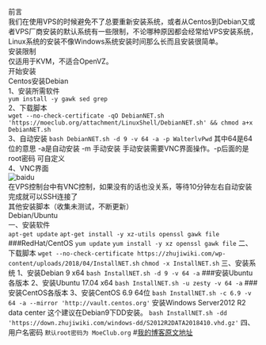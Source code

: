 前言  
我们在使用VPS的时候避免不了总要重新安装系统，或者从Centos到Debian又或者VPS厂商安装的默认系统有一些限制，不论哪种原因都会经常给VPS安装系统，Linux系统的安装不像Windows系统安装时间那么长而且安装很简单。  
安装限制  
仅适用于KVM，不适合OpenVZ。  
开始安装  
Centos安装Debian  
1、安装所需软件  
```yum install -y gawk sed grep```  
2、下载脚本  
```wget --no-check-certificate -qO DebianNET.sh 'https://moeclub.org/attachment/LinuxShell/DebianNET.sh' && chmod a+x DebianNET.sh```  
3、自动安装
```bash DebianNET.sh -d 9 -v 64 -a -p WalterlvPwd```
其中64是64位的意思 -a是自动安装 -m 手动安装 手动安装需要VNC界面操作。-p后面的是root密码 可自定义  
4、VNC界面  
![baidu](https://gitee.com/qingyu520/imgs/raw/master/qingyu520/imgs/014544qqtupian20201116.png "安装进度图")  
在VPS控制台中有VNC控制，如果没有的话也没关系，等待10分钟左右自动安装完成就可以SSH连接了  
其他安装脚本（收集未测试，不断更新）  
Debian/Ubuntu  
一、安装软件  
```apt-get update```
```apt-get install -y xz-utils openssl gawk file```
###RedHat/CentOS
```yum update```
```yum install -y xz openssl gawk file```
二、下载脚本
```wget --no-check-certificate https://zhujiwiki.com/wp-content/uploads/2018/04/InstallNET.sh```
```chmod -x InstallNET.sh```
三、安装系统
1、安装Debian 9 x64
```bash InstallNET.sh -d 9 -v 64 -a```
###安装Ubuntu各版本
2、安装Ubuntu 17.04 x64
```bash InstallNET.sh -u zesty -v 64 -a```
###安装CentOS各版本
3、安装CentOS 6.9 64位
```bash InstallNET.sh -c 6.9 -v 64 -a --mirror 'http://vault.centos.org'```
安装Windows Server2012 R2 data center 这个建议在Debian9下DD安装。
```bash InstallNET.sh -dd 'https://down.zhujiwiki.com/windows-dd/S2012R2DATA2018410.vhd.gz'```
四、用户名密码
```默认root密码为 MoeClub.org```
#[我的博客原文地址](https://www.qxqianzui.tk/2020/11/%e8%87%aa%e5%b7%b1%e6%89%8b%e5%8a%a8%e7%ba%af%e4%bb%a3%e7%a0%81%e7%bb%99vps%e9%87%8d%e8%a3%85%e7%b3%bb%e7%bb%9f%e6%95%99%e7%a8%8b.html)
